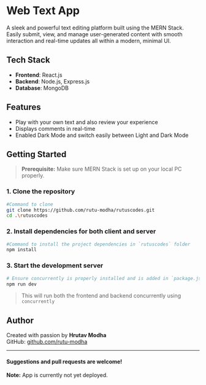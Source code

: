 # Web Text App

A sleek and powerful text editing platform built using the MERN Stack. Easily submit, view, and manage user-generated content with smooth interaction and real-time updates all within a modern, minimal UI.

## Tech Stack

- **Frontend**: React.js  
- **Backend**: Node.js, Express.js  
- **Database**: MongoDB

## Features

- Play with your own text and also review your experience 
- Displays comments in real-time
- Enabled Dark Mode and switch easily between Light and Dark Mode

## Getting Started

> **Prerequisite:** Make sure MERN Stack is set up on your local PC properly.

### 1. Clone the repository

```bash
#Command to clone
git clone https://github.com/rutu-modha/rutuscodes.git
cd .\rutuscodes
```

### 2. Install dependencies for both client and server

```bash
#Command to install the project dependencies in `rutuscodes` folder
npm install
```

### 3. Start the development server

```bash
# Ensure concurrently is properly installed and is added in `package.json` to handle frontend and backend concurrently before running the following command
npm run dev
```

> This will run both the frontend and backend concurrently using `concurrently`

## Author

Created with passion by **Hrutav Modha**  
GitHub: [github.com/rutu-modha](https://github.com/rutu-modha)

---
#### Suggestions and pull requests are welcome!
**Note:** App is currently not yet deployed.
